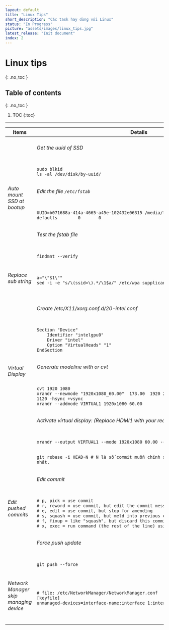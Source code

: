 ```yaml
---
layout: default
title: "Linux Tips"
short_description: "Các task hay dùng với Linux"
status: "In Progress"
picture: "assets/images/linux_tips.jpg"
latest_release: "Init document"
index: 2
---
```


# Linux tips
{: .no_toc }

## Table of contents
{: .no_toc }

1. TOC
{:toc}

-----------------------------------
<table>
  <thead>
    <tr>
      <th>Items</th>
      <th>Details</th>
    </tr>
  </thead>

<tbody>
    <!-- Row 1 -->
    <tr>
        <td >
        <h6>Auto mount SSD at bootup</h6>
        </td>
        <td>
          <h6>Get the uuid of SSD</h6>
            <div style="width:650px;overflow:auto">
<pre><code>sudo blkid
ls -al /dev/disk/by-uuid/</code></pre>
            </div>
          <h6>Edit the file <code>/etc/fstab</code> </h6>
            <div style="width:650px;overflow:auto">
<pre><code>UUID=b071688a-414a-4665-a45e-102432e06315 /media/thanh/ssd      ext4    defaults        0       0</code></pre>
            </div>
          <h6>Test the fstab file</h6>
            <div style="width:650px;overflow:auto">
<pre><code>findmnt --verify</code></pre>
            </div>
        </td>
    </tr>
    <!-- Row 2 -->
    <tr>
        <td >
        <h6>Replace sub string</h6>
        </td>
        <td>
            <div style="width:650px;overflow:auto">
<pre><code>a="\"$1\""
sed -i -e "s/\(ssid=\).*/\1$a/" /etc/wpa_supplicant/wpa_supplicant.conf</code></pre>
            </div>
        </td>
    </tr>
    <!-- Row 3 -->
     <tr>
        <td >
        <h6>Virtual Display</h6>
        </td>
        <td>
          <h6>Create /etc/X11/xorg.conf.d/20-intel.conf</h6>
            <div style="width:650px;overflow:auto">
<pre><code>Section "Device"
    Identifier "intelgpu0"
    Driver "intel"
    Option "VirtualHeads" "1"
EndSection</code></pre>
            </div>
          <h6>Generate modeline with or cvt </code> </h6>
            <div style="width:650px;overflow:auto">
<pre><code>cvt 1920 1080
xrandr --newmode "1920x1080_60.00"  173.00  1920 2048 2248 2576  1080 1083 1088 1120 -hsync +vsync
xrandr --addmode VIRTUAL1 1920x1080_60.00</code></pre>
            </div>
          <h6>Activate virtual display: (Replace HDMI1 with your real display)</h6>
            <div style="width:650px;overflow:auto">
<pre><code>xrandr --output VIRTUAL1 --mode 1920x1080_60.00 --right-of HDMI1</code></pre>
            </div>
        </td>
    </tr>
    <!-- Row 4 -->
     <tr>
        <td >
        <h6>Edit pushed commits</h6>
        </td>
        <td>
            <div style="width:650px;overflow:auto">
<pre><code>git rebase -i HEAD~N # N là số commit muốn chỉnh sữa tính từ commit gần đây nhât. </code></pre>
            </div>
          <h6>Edit commit</h6>
            <div style="width:650px;overflow:auto">
<pre><code># p, pick = use commit
# r, reword = use commit, but edit the commit message
# e, edit = use commit, but stop for amending
# s, squash = use commit, but meld into previous commit
# f, fixup = like "squash", but discard this commit's log message
# x, exec = run command (the rest of the line) using shell
</code></pre>
            </div>
            <h6>Force push update</h6>
            <div style="width:650px;overflow:auto">
<pre><code>git push --force</code></pre>
            </div>
        </td>
    </tr>
    <!-- Row 5 -->
    <tr>
        <td >
        <h6>Network Manager skip managing device</h6>
        </td>
        <td>
            <div style="width:650px;overflow:auto">
<pre><code># file: /etc/NetworkManager/NetworkManager.conf
[keyfile]
unmanaged-devices=interface-name:interface_1;interface-name:interface_2;...</code></pre>
            </div>
        </td>
    </tr>
  </tbody>
</table>

